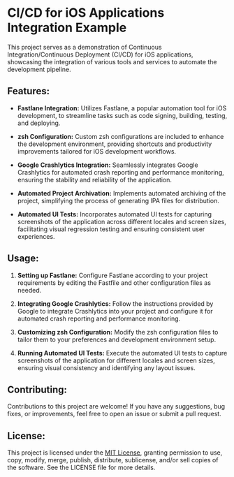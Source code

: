 # CI/CD for iOS Applications Integration Example

This project serves as a demonstration of Continuous Integration/Continuous Deployment (CI/CD) for iOS applications, showcasing the integration of various tools and services to automate the development pipeline. 

## Features:

- **Fastlane Integration:** Utilizes Fastlane, a popular automation tool for iOS development, to streamline tasks such as code signing, building, testing, and deploying.
  
- **zsh Configuration:** Custom zsh configurations are included to enhance the development environment, providing shortcuts and productivity improvements tailored for iOS development workflows.

- **Google Crashlytics Integration:** Seamlessly integrates Google Crashlytics for automated crash reporting and performance monitoring, ensuring the stability and reliability of the application.

- **Automated Project Archivation:** Implements automated archiving of the project, simplifying the process of generating IPA files for distribution.

- **Automated UI Tests:** Incorporates automated UI tests for capturing screenshots of the application across different locales and screen sizes, facilitating visual regression testing and ensuring consistent user experiences.

## Usage:

1. **Setting up Fastlane:** Configure Fastlane according to your project requirements by editing the Fastfile and other configuration files as needed.

2. **Integrating Google Crashlytics:** Follow the instructions provided by Google to integrate Crashlytics into your project and configure it for automated crash reporting and performance monitoring.

3. **Customizing zsh Configuration:** Modify the zsh configuration files to tailor them to your preferences and development environment setup.

4. **Running Automated UI Tests:** Execute the automated UI tests to capture screenshots of the application for different locales and screen sizes, ensuring visual consistency and identifying any layout issues.

## Contributing:

Contributions to this project are welcome! If you have any suggestions, bug fixes, or improvements, feel free to open an issue or submit a pull request.

## License:

This project is licensed under the [MIT License](LICENSE), granting permission to use, copy, modify, merge, publish, distribute, sublicense, and/or sell copies of the software. See the LICENSE file for more details.
